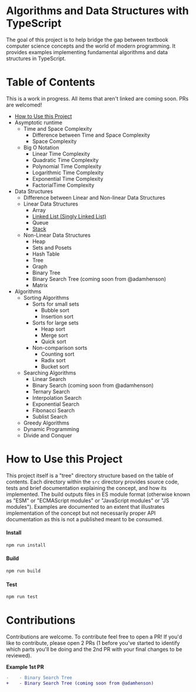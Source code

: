 # Algorithms and Data Structures with TypeScript

The goal of this project is to help bridge the gap between textbook computer science concepts and the world of modern programming. It provides examples implementing fundamental algorithms and data structures in TypeScript.

# Table of Contents

This is a work in progress. All items that aren't linked are coming soon. PRs are welcomed!

- [How to Use this Project](#how-to-use-this-project)
- Asymptotic runtime
  - Time and Space Complexity
    - Difference between Time and Space Complexity
    - Space Complexity
  - Big O Notation
    - Linear Time Complexity
    - Quadratic Time Complexity
    - Polynomial Time Complexity
    - Logarithmic Time Complexity
    - Exponential Time Complexity
    - FactorialTime Complexity
- Data Structures
  - Difference between Linear and Non-linear Data Structures
  - Linear Data Structures
    - Array
    - [Linked List (Singly Linked List)](./src/data-structures/linear-data-structures/singly-linked-list/README.md)
    - Queue
    - [Stack](./src/data-structures/linear-data-structures/stack/README.md)
  - Non-Linear Data Structures
    - Heap
    - Sets and Posets
    - Hash Table
    - Tree
    - Graph
    - Binary Tree
    - Binary Search Tree (coming soon from @adamhenson)
    - Matrix
- Algorithms
  - Sorting Algorithms
    - Sorts for small sets
      - Bubble sort
      - Insertion sort
    - Sorts for large sets
      - Heap sort
      - Merge sort
      - Quick sort
    - Non-comparison sorts
      - Counting sort
      - Radix sort
      - Bucket sort
  - Searching Algorithms
    - Linear Search
    - Binary Search (coming soon from @adamhenson)
    - Ternary Search
    - Interpolation Search
    - Exponential Search
    - Fibonacci Search
    - Sublist Search
  - Greedy Algorithms
  - Dynamic Programming
  - Divide and Conquer

# How to Use this Project

This project itself is a "tree" directory structure based on the table of contents. Each directory within the `src` directory provides source code, tests and brief documentation explaining the concept, and how its implemented. The build outputs files in ES module format (otherwise known as "ESM" or "ECMAScript modules" or "JavaScript modules" or "JS modules"). Examples are documented to an extent that illustrates implementation of the concept but not necessarily proper API documentation as this is not a published meant to be consumed.

#### Install

```bash
npm run install
```

#### Build

```bash
npm run build
```

#### Test

```bash
npm run test
```

# Contributions

Contributions are welcome. To contribute feel free to open a PR! If you'd like to contribute, please open 2 PRs (1 before you've started to identify which parts you'll be doing and the 2nd PR with your final changes to be reviewed).

**Example 1st PR**

``` diff
-    - Binary Search Tree
+    - Binary Search Tree (coming soon from @adamhenson)
```
